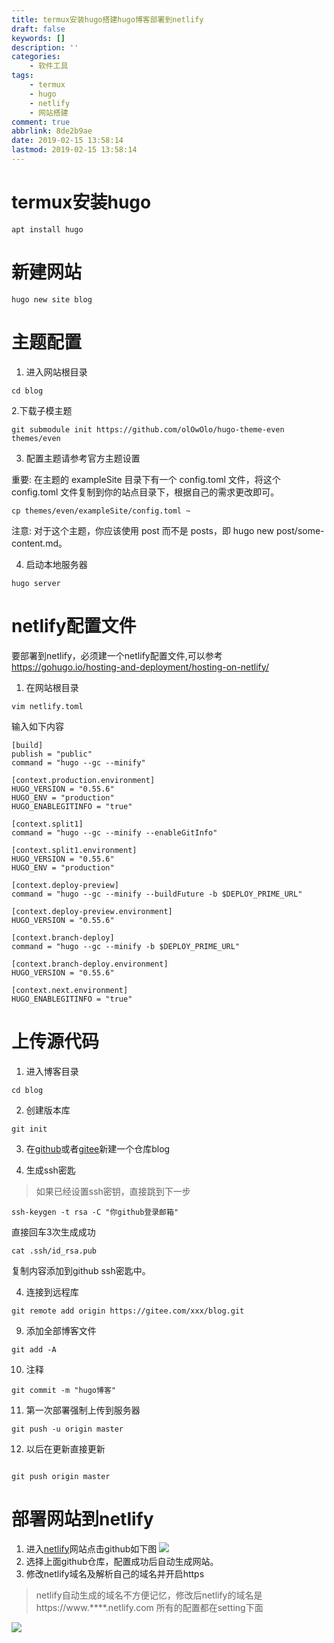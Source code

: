 ```yaml
---
title: termux安装hugo搭建hugo博客部署到netlify
draft: false
keywords: []
description: ''
categories:
    - 软件工具
tags:
    - termux
    - hugo
    - netlify
    - 网站搭建
comment: true
abbrlink: 8de2b9ae
date: 2019-02-15 13:58:14
lastmod: 2019-02-15 13:58:14
---
```


# termux安装hugo
```
apt install hugo
```
# 新建网站
```
hugo new site blog
```
# 主题配置

1. 进入网站根目录
```
cd blog
```
2.下载子模主题
```
git submodule init https://github.com/olOwOlo/hugo-theme-even themes/even
```
3. 配置主题请参考官方主题设置

重要: 在主题的 exampleSite 目录下有一个 config.toml 文件，将这个 config.toml 文件复制到你的站点目录下，根据自己的需求更改即可。
```
cp themes/even/exampleSite/config.toml ~
```
注意: 对于这个主题，你应该使用 post 而不是 posts，即 hugo new post/some-content.md。

4. 启动本地服务器
```
hugo server 
```

# netlify配置文件

要部署到netlify，必须建一个netlify配置文件,可以参考
https://gohugo.io/hosting-and-deployment/hosting-on-netlify/
1. 在网站根目录
```
vim netlify.toml
```
输入如下内容
```
[build]
publish = "public"
command = "hugo --gc --minify"

[context.production.environment]
HUGO_VERSION = "0.55.6"
HUGO_ENV = "production"
HUGO_ENABLEGITINFO = "true"

[context.split1]
command = "hugo --gc --minify --enableGitInfo"

[context.split1.environment]
HUGO_VERSION = "0.55.6"
HUGO_ENV = "production"

[context.deploy-preview]
command = "hugo --gc --minify --buildFuture -b $DEPLOY_PRIME_URL"

[context.deploy-preview.environment]
HUGO_VERSION = "0.55.6"

[context.branch-deploy]
command = "hugo --gc --minify -b $DEPLOY_PRIME_URL"

[context.branch-deploy.environment]
HUGO_VERSION = "0.55.6"

[context.next.environment]
HUGO_ENABLEGITINFO = "true"
```

<!--more-->

# 上传源代码

1. 进入博客目录
```
cd blog
```
2. 创建版本库
```
git init
```

3. 在[github](https://www.github.com)或者[gitee](https://www.gitee.com)新建一个仓库blog

4. 生成ssh密匙
>如果已经设置ssh密钥，直接跳到下一步
```
ssh-keygen -t rsa -C "你github登录邮箱"
```
直接回车3次生成成功
```
cat .ssh/id_rsa.pub
```
复制内容添加到github ssh密匙中。


4. 连接到远程库
```
git remote add origin https://gitee.com/xxx/blog.git
```
9. 添加全部博客文件

```
git add -A
```

10. 注释
```
git commit -m "hugo博客"
```

11. 第一次部署强制上传到服务器
```
git push -u origin master
```

12. 以后在更新直接更新
```

git push origin master
```
# 部署网站到netlify

1. 进入[netlify]()网站点击github如下图
![](https://i.bmp.ovh/imgs/2019/07/f6060b926a15ab9e.png)
2. 选择上面github仓库，配置成功后自动生成网站。
3. 修改netlify域名及解析自己的域名并开启https  
>netlify自动生成的域名不方便记忆，修改后netlify的域名是https://www.****.netlify.com
所有的配置都在setting下面

![](https://i.bmp.ovh/imgs/2019/07/a1aad731f1137789.png)
